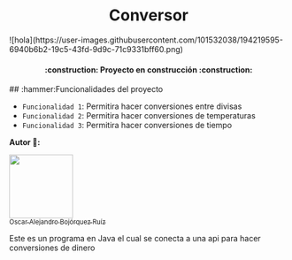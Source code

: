 <h1 align="center"> Conversor </h1>
![hola](https://user-images.githubusercontent.com/101532038/194219595-6940b6b2-19c5-43fd-9d9c-71c9331bff60.png)


<h4 align="center">
:construction: Proyecto en construcción :construction:
</h4>
## :hammer:Funcionalidades del proyecto

- `Funcionalidad 1`: Permitira hacer conversiones entre divisas 
- `Funcionalidad 2`: Permitira hacer conversiones de temperaturas 
- `Funcionalidad 3`: Permitira hacer conversiones de tiempo

**Autor 🧑:**

[<img src="https://avatars.githubusercontent.com/u/101532038?s=400&u=5c8c77eef898ddcb40dea922fc1c437b97d3d3e9&v=4" width=115><br>
<sub>Oscar Alejandro Bojórquez Ruíz</sub>](hhttps://github.com/Bojorquez01)

Este es un programa en Java el cual se conecta a una api para hacer conversiones de dinero
